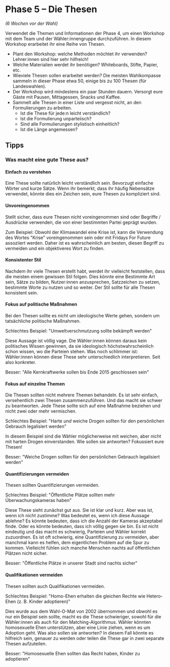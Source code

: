 # Phase 5 – Die Thesen

*(6 Wochen vor der Wahl)*

Verwendet die Themen und Informationen der Phase 4, um einen Workshop mit dem Team und der
Wähler:innengruppe durchzuführen. In diesem Workshop erarbeitet ihr eine Reihe von Thesen.

- Plant den Workshop: welche Methoden möchtet ihr verwenden? Lehrer:innen sind hier sehr hilfreich!
- Welche Materialien werdet ihr benötigen? Whiteboards, Stifte, Papier, etc.
- Wieviele Thesen sollen erarbeitet werden? Die meisten Wahlkompasse sammeln in dieser Phase etwa
  50, einige bis zu 100 Thesen (für Landeswahlen).
- Der Workshop wird mindestens ein paar Stunden dauern. Versorgt eure Gäste mit Pausen,
  Mittagessen, Snacks und Kaffee.
- Sammelt alle Thesen in einer Liste und vergesst nicht, an den Formulierungen zu arbeiten.
  - Ist die These für jede:n leicht verständlich?
  - Ist die Formulierung unparteiisch?
  - Sind alle Formulierungen stylistisch einheitlich?
  - Ist die Länge angemessen?

## Tipps

### Was macht eine gute These aus?

#### Einfach zu verstehen

Eine These sollte natürlich leicht verständlich sein. Bevorzugt einfache Wörter und kurze Sätze.
Wenn ihr bemerkt, dass ihr häufig Nebensätze verwendet, könnte dies ein Zeichen sein, eure Thesen zu
kompliziert sind.

#### Unvoreingenommen

Stellt sicher, dass eure Thesen nicht voreingenommen sind oder Begriffe / Ausdrücke verwenden, die
von einer bestimmten Partei geprägt wurden.

Zum Beispiel: Obwohl der Klimawandel eine Krise ist, kann die Verwendung des Wortes "Krise"
voreingenommen sein oder mit Fridays For Future assoziiert werden. Daher ist es wahrscheinlich am
besten, diesen Begriff zu vermeiden und ein objektiveres Wort zu finden.

#### Konsistenter Stil

Nachdem ihr viele Thesen erstellt habt, werdet ihr vielleicht feststellen, dass die meisten einem
gewissen Stil folgen. Dies könnte eine Bestimmte Art sein, Sätze zu bilden, Nutzer:innen
anzusprechen, Satzzeichen zu setzen, bestimmte Worte zu nutzen und so weiter. Der Stil sollte für
alle Thesen konsistent sein.

#### Fokus auf politische Maßnahmen

Bei den Thesen sollte es nicht um ideologische Werte gehen, sondern um tatsächliche politische
Maßnahmen.

Schlechtes Beispiel: "Umweltverschmutzung sollte bekämpft werden"

Diese Aussage ist völlig vage. Die Wähler:innen können daraus kein politisches Wissen gewinnen, da
sie ideologisch höchstwahrscheinlich schon wissen, wo die Parteien stehen. Was noch schlimmer ist:
Wähler:innen können diese These sehr unterschiedlich interpretieren. Seit also konkreter.

Besser: "Alle Kernkraftwerke sollen bis Ende 2015 geschlossen sein"

#### Fokus auf einzelne Themen

Die Thesen sollten nicht mehrere Themen behandeln. Es ist sehr einfach, versehentlich zwei Thesen
zusammenzuführen. Und das macht sie schwer zu beantworten. Jede These sollte sich auf eine Maßnahme
beziehen und nicht zwei oder mehr vermischen.

Schlechtes Beispiel: "Harte *und* weiche Drogen sollten für den persönlichen Gebrauch legalisiert
werden"

In diesem Beispiel sind die Wähler möglicherweise mit weichen, aber nicht mit harten Drogen
einverstanden. Wie sollen sie antworten? Fokussiert eure Thesen!

Besser: "Weiche Drogen sollten für den persönlichen Gebrauch legalisiert werden"

#### Quantifizierungen vermeiden

Thesen sollten Quantifizierungen vermeiden.

Schlechtes Beispiel: "Öffentliche Plätze sollten mehr Überwachungskameras haben"

Diese These sieht zunächst gut aus. Sie ist klar und kurz. Aber was ist, wenn ich nicht zustimme?
Was bedeutet es, wenn ich diese Aussage ablehne? Es könnte bedeuten, dass ich die Anzahl der
Kameras akzeptabel finde. Oder es könnte bedeuten, dass ich völlig gegen sie bin. Es ist nicht
eindeutig und das macht es schwierig, Parteien und Wähler korrekt zuzuordnen. Es ist oft schwierig,
eine Quantifizierung zu vermeiden, aber manchmal kann es helfen, dem eigentlichen Problem auf die
Spur zu kommen. Vielleicht fühlen sich manche Menschen nachts auf öffentlichen Plätzen nicht sicher.

Besser: "Öffentliche Plätze in unserer Stadt sind nachts sicher"

#### Qualifikationen vermeiden

Thesen sollten auch Qualifikationen vermeiden.

Schlechtes Beispiel: "Homo-Ehen erhalten die gleichen Rechte wie Hetero-Ehen (z. B. Kinder
adoptieren)"

Dies wurde aus dem Wahl-O-Mat von 2002 übernommen und obwohl es nur ein Beispiel sein sollte, macht
es die These schwieriger, sowohl für die Wähler:innen als auch für den Matching-Algorithmus. Wähler
könnten homosexuelle Ehen unterstützen, aber eine Linie ziehen, wenn es um Adoption geht. Was also
sollen sie antworten? In diesem Fall könnte es hilfreich sein, genauer zu werden oder teilen die
These gar in zwei separate Thesen aufzuteilen.

Besser: "Homosexuelle Ehen sollten das Recht haben, Kinder zu adoptieren"
